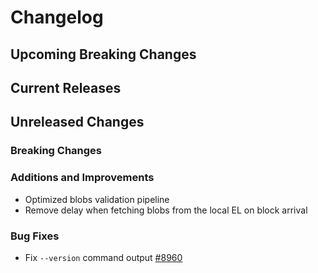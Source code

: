 # Changelog

## Upcoming Breaking Changes

## Current Releases

## Unreleased Changes

### Breaking Changes

### Additions and Improvements
- Optimized blobs validation pipeline
- Remove delay when fetching blobs from the local EL on block arrival

### Bug Fixes
- Fix `--version` command output [#8960](https://github.com/Consensys/teku/issues/8960)